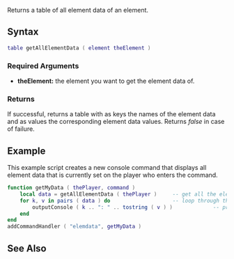Returns a table of all element data of an element.

Syntax
------

``` lua
table getAllElementData ( element theElement )
```

### Required Arguments

-   **theElement:** the element you want to get the element data of.

### Returns

If successful, returns a table with as keys the names of the element data and as values the corresponding element data values. Returns *false* in case of failure.

Example
-------

This example script creates a new console command that displays all element data that is currently set on the player who enters the command.

``` lua
function getMyData ( thePlayer, command )
    local data = getAllElementData ( thePlayer )     -- get all the element data of the player who entered the command
    for k, v in pairs ( data ) do                    -- loop through the table that was returned
        outputConsole ( k .. ": " .. tostring ( v ) )             -- print the name (k) and value (v) of each element data, we need to make the value a string, since it can be of any data type
    end
end
addCommandHandler ( "elemdata", getMyData )
```

See Also
--------
